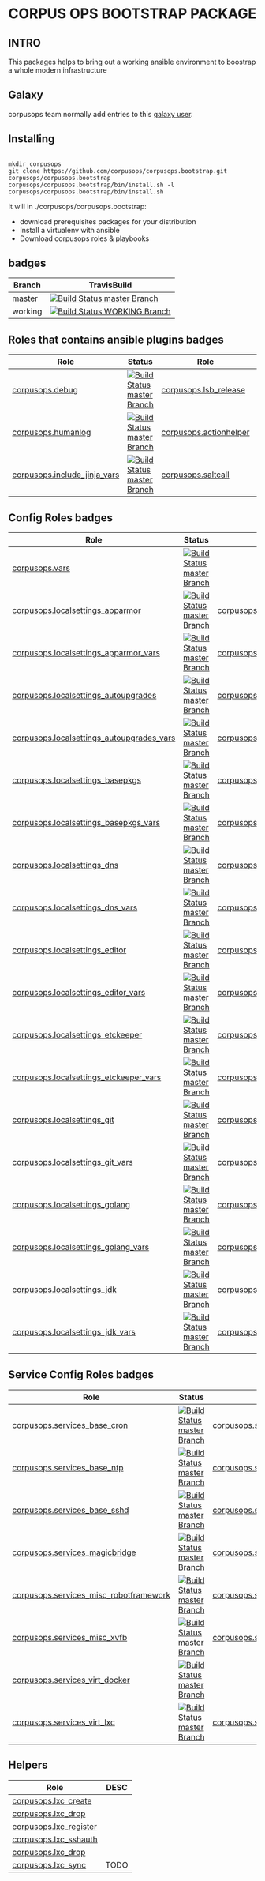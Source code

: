 # CORPUS OPS BOOTSTRAP PACKAGE

## INTRO
This packages helps to bring out a working ansible environment to boostrap
a whole modern infrastructure


## Galaxy
corpusops team normally add entries to this [galaxy user](https://galaxy.ansible.com/corpusops/).

## Installing

```$

mkdir corpusops
git clone https://github.com/corpusops/corpusops.bootstrap.git corpusops/corpusops.bootstrap
corpusops/corpusops.bootstrap/bin/install.sh -l
corpusops/corpusops.bootstrap/bin/install.sh

```

It will in ./corpusops/corpusops.bootstrap:

* download prerequisites packages for your distribution
* Install a virtualenv with ansible
* Download corpusops roles & playbooks

## badges

|  Branch | TravisBuild                                                                                                                                                          |
| ------- | -------------------------------------------------------------------------------------------------------------------------------------------------------------------- |
| master  | [![Build Status master  Branch](https://travis-ci.org/corpusops/corpusops.bootstrap.svg?branch=master)](https://travis-ci.org/corpusops/corpusops.bootstrap/badges)  |
| working | [![Build Status WORKING Branch](https://travis-ci.org/corpusops/corpusops.bootstrap.svg?branch=working)](https://travis-ci.org/corpusops/corpusops.bootstrap/badges) |

## Roles that contains ansible plugins badges

|  Role                                       | Status                                                                                                                                                               |  Role                                       | Status                                                                                                                                                               |
| ------------------------------------------- | -------------------------------------------------------------------------------------------------------------------------------------------------------------------- | ------------------------------------------- | -------------------------------------------------------------------------------------------------------------------------------------------------------------------- |
| [corpusops.debug             ](https://github.com/corpusops/debug)               | [![Build Status master  Branch](https://travis-ci.org/corpusops/debug.svg?branch=master)](https://travis-ci.org/corpusops/debug/badges)                              | [corpusops.lsb_release ](https://github.com/corpusops/lsb_release)    | [![Build Status master  Branch](https://travis-ci.org/corpusops/lsb_release.svg?branch=master)](https://travis-ci.org/corpusops/lsb_release/badges)
| [corpusops.humanlog          ](https://github.com/corpusops/humanlog)            | [![Build Status master  Branch](https://travis-ci.org/corpusops/humanlog.svg?branch=master)](https://travis-ci.org/corpusops/humanlog/badges)                        | [corpusops.actionhelper](https://github.com/corpusops/actionhelper)   | [![Build Status master  Branch](https://travis-ci.org/corpusops/actionhelper.svg?branch=master)](https://travis-ci.org/corpusops/actionhelper/badges)
| [corpusops.include_jinja_vars](https://github.com/corpusops/include_jinja_vars)  | [![Build Status master  Branch](https://travis-ci.org/corpusops/include_jinja_vars.svg?branch=master)](https://travis-ci.org/corpusops/include_jinja_vars/badges)    | [corpusops.saltcall    ](https://github.com/corpusops/saltcall)       | [![Build Status master  Branch](https://travis-ci.org/corpusops/saltcall.svg?branch=master)](https://travis-ci.org/corpusops/saltcall/badges)

## Config Roles badges
|  Role                                       | Status                                                                                                                                                               |  Role                                       | Status                                                                                                                                                               |
| ------------------------------------------- | -------------------------------------------------------------------------------------------------------------------------------------------------------------------- | ------------------------------------------- | -------------------------------------------------------------------------------------------------------------------------------------------------------------------- |
| [corpusops.vars](https://github.com/corpusops/vars)                                                       | [![Build Status master  Branch](https://travis-ci.org/corpusops/vars.svg?branch=master)](https://travis-ci.org/corpusops/vars/badges)
| [corpusops.localsettings_apparmor](https://github.com/corpusops/localsettings_apparmor)                   | [![Build Status master  Branch](https://travis-ci.org/corpusops/localsettings_apparmor.svg?branch=master)](https://travis-ci.org/corpusops/localsettings_apparmor/badges)                         | [corpusops.localsettings_profile     ](https://github.com/corpusops/localsettings_profile) | [![Build Status master  Branch](https://travis-ci.org/corpusops/localsettings_profile.svg?branch=master)](https://travis-ci.org/corpusops/localsettings_profile/badges)
| [corpusops.localsettings_apparmor_vars](https://github.com/corpusops/localsettings_apparmor_vars)         | [![Build Status master  Branch](https://travis-ci.org/corpusops/localsettings_apparmor_vars.svg?branch=master)](https://travis-ci.org/corpusops/localsettings_apparmor_vars/badges)               | [corpusops.localsettings_profile_vars](https://github.com/corpusops/localsettings_profile_vars) | [![Build Status master  Branch](https://travis-ci.org/corpusops/localsettings_profile_vars.svg?branch=master)](https://travis-ci.org/corpusops/localsettings_profile_vars/badges)
| [corpusops.localsettings_autoupgrades](https://github.com/corpusops/localsettings_autoupgrades)           | [![Build Status master  Branch](https://travis-ci.org/corpusops/localsettings_autoupgrades.svg?branch=master)](https://travis-ci.org/corpusops/localsettings_autoupgrades/badges)                 | [corpusops.localsettings_screen      ](https://github.com/corpusops/localsettings_screen) | [![Build Status master  Branch](https://travis-ci.org/corpusops/localsettings_screen.svg?branch=master)](https://travis-ci.org/corpusops/localsettings_screen/badges)
| [corpusops.localsettings_autoupgrades_vars](https://github.com/corpusops/localsettings_autoupgrades_vars) | [![Build Status master  Branch](https://travis-ci.org/corpusops/localsettings_autoupgrades_vars.svg?branch=master)](https://travis-ci.org/corpusops/localsettings_autoupgrades_vars/badges)       | [corpusops.localsettings_screen_vars ](https://github.com/corpusops/localsettings_screen_vars) | [![Build Status master  Branch](https://travis-ci.org/corpusops/localsettings_screen_vars.svg?branch=master)](https://travis-ci.org/corpusops/localsettings_screen_vars/badges)
| [corpusops.localsettings_basepkgs](https://github.com/corpusops/localsettings_basepkgs)                   | [![Build Status master  Branch](https://travis-ci.org/corpusops/localsettings_basepkgs.svg?branch=master)](https://travis-ci.org/corpusops/localsettings_basepkgs/badges)                         | [corpusops.localsettings_ssh         ](https://github.com/corpusops/localsettings_ssh) | [![Build Status master  Branch](https://travis-ci.org/corpusops/localsettings_ssh.svg?branch=master)](https://travis-ci.org/corpusops/localsettings_ssh/badges)
| [corpusops.localsettings_basepkgs_vars](https://github.com/corpusops/localsettings_basepkgs_vars)         | [![Build Status master  Branch](https://travis-ci.org/corpusops/localsettings_basepkgs_vars.svg?branch=master)](https://travis-ci.org/corpusops/localsettings_basepkgs_vars/badges)               | [corpusops.localsettings_ssh_vars    ](https://github.com/corpusops/localsettings_ssh_vars) | [![Build Status master  Branch](https://travis-ci.org/corpusops/localsettings_ssh_vars.svg?branch=master)](https://travis-ci.org/corpusops/localsettings_ssh_vars/badges)
| [corpusops.localsettings_dns](https://github.com/corpusops/localsettings_dns)                             | [![Build Status master  Branch](https://travis-ci.org/corpusops/localsettings_dns.svg?branch=master)](https://travis-ci.org/corpusops/localsettings_dns/badges)                                   | [corpusops.localsettings_sudo        ](https://github.com/corpusops/localsettings_sudo) | [![Build Status master  Branch](https://travis-ci.org/corpusops/localsettings_sudo.svg?branch=master)](https://travis-ci.org/corpusops/corpusops.bootstrap/badges)
| [corpusops.localsettings_dns_vars](https://github.com/corpusops/localsettings_dns_vars)                   | [![Build Status master  Branch](https://travis-ci.org/corpusops/localsettings_dns_vars.svg?branch=master)](https://travis-ci.org/corpusops/localsettings_dns_vars/badges)                         | [corpusops.localsettings_sudo_vars   ](https://github.com/corpusops/localsettings_sudo_vars) | [![Build Status master  Branch](https://travis-ci.org/corpusops/localsettings_sudo_vars.svg?branch=master)](https://travis-ci.org/corpusops/localsettings_sudo_vars/badges)
| [corpusops.localsettings_editor](https://github.com/corpusops/localsettings_editor)                       | [![Build Status master  Branch](https://travis-ci.org/corpusops/localsettings_editor.svg?branch=master)](https://travis-ci.org/corpusops/localsettings_editor/badges)                             | [corpusops.localsettings_sysctls     ](https://github.com/corpusops/localsettings_sysctls) | [![Build Status master  Branch](https://travis-ci.org/corpusops/localsettings_sysctls.svg?branch=master)](https://travis-ci.org/corpusops/localsettings_sysctls/badges)
| [corpusops.localsettings_editor_vars](https://github.com/corpusops/localsettings_editor_vars)             | [![Build Status master  Branch](https://travis-ci.org/corpusops/localsettings_editor_vars.svg?branch=master)](https://travis-ci.org/corpusops/localsettings_editor_vars/badges)                   | [corpusops.localsettings_sysctls_vars](https://github.com/corpusops/localsettings_sysctls_vars) | [![Build Status master  Branch](https://travis-ci.org/corpusops/localsettings_sysctls_vars.svg?branch=master)](https://travis-ci.org/corpusops/corpusops.bootstrap/badges)
| [corpusops.localsettings_etckeeper](https://github.com/corpusops/localsettings_etckeeper)                 | [![Build Status master  Branch](https://travis-ci.org/corpusops/localsettings_etckeeper.svg?branch=master)](https://travis-ci.org/corpusops/localsettings_etckeeper/badges)                       | [corpusops.localsettings_vim         ](https://github.com/corpusops/localsettings_vim) | [![Build Status master  Branch](https://travis-ci.org/corpusops/localsettings_vim.svg?branch=master)](https://travis-ci.org/corpusops/localsettings_vim/badges)
| [corpusops.localsettings_etckeeper_vars](https://github.com/corpusops/localsettings_etckeeper_vars)       | [![Build Status master  Branch](https://travis-ci.org/corpusops/localsettings_etckeeper_vars.svg?branch=master)](https://travis-ci.org/corpusops/localsettings_etckeeper_vars/badges)             | [corpusops.localsettings_vim_vars    ](https://github.com/corpusops/localsettings_vim_vars) | [![Build Status master  Branch](https://travis-ci.org/corpusops/localsettings_vim_vars.svg?branch=master)](https://travis-ci.org/corpusops/localsettings_vim_vars/badges)
| [corpusops.localsettings_git](https://github.com/corpusops/localsettings_git)                             | [![Build Status master  Branch](https://travis-ci.org/corpusops/localsettings_git.svg?branch=master)](https://travis-ci.org/corpusops/localsettings_git/badges)                                   | [corpusops.localsettings_pkgmgr      ](https://github.com/corpusops/localsettings_pkgmgr) | [![Build Status master  Branch](https://travis-ci.org/corpusops/localsettings_pkgmgr.svg?branch=master)](https://travis-ci.org/corpusops/localsettings_pkgmgr/badges)
| [corpusops.localsettings_git_vars](https://github.com/corpusops/localsettings_git_vars)                   | [![Build Status master  Branch](https://travis-ci.org/corpusops/localsettings_git_vars.svg?branch=master)](https://travis-ci.org/corpusops/localsettings_git_vars/badges)                         | [corpusops.localsettings_pkgmgr_vars ](https://github.com/corpusops/localsettings_pkgmgr_vars) | [![Build Status master  Branch](https://travis-ci.org/corpusops/localsettings_pkgmgr_vars.svg?branch=master)](https://travis-ci.org/corpusops/localsettings_pkgmgr_vars/badges)
| [corpusops.localsettings_golang](https://github.com/corpusops/localsettings_golang)                       | [![Build Status master  Branch](https://travis-ci.org/corpusops/localsettings_golang.svg?branch=master)](https://travis-ci.org/corpusops/localsettings_golang/badges)                             | [corpusops.localsettings_locales](https://github.com/corpusops/localsettings_locales)                     | [![Build Status master  Branch](https://travis-ci.org/corpusops/localsettings_locales.svg?branch=master)](https://travis-ci.org/corpusops/localsettings_locales/badges)
| [corpusops.localsettings_golang_vars](https://github.com/corpusops/localsettings_golang_vars)             | [![Build Status master  Branch](https://travis-ci.org/corpusops/localsettings_golang_vars.svg?branch=master)](https://travis-ci.org/corpusops/localsettings_golang_vars/badges)                   | [corpusops.localsettings_locales_vars](https://github.com/corpusops/localsettings_locales_vars)           | [![Build Status master  Branch](https://travis-ci.org/corpusops/localsettings_locales_vars.svg?branch=master)](https://travis-ci.org/corpusops/localsettings_locales_vars/badges)
| [corpusops.localsettings_jdk](https://github.com/corpusops/localsettings_jdk)                             | [![Build Status master  Branch](https://travis-ci.org/corpusops/localsettings_jdk.svg?branch=master)](https://travis-ci.org/corpusops/localsettings_jdk/badges)                                   | [corpusops.localsettings_nscd](https://github.com/corpusops/localsettings_nscd)                           | [![Build Status master  Branch](https://travis-ci.org/corpusops/localsettings_nscd.svg?branch=master)](https://travis-ci.org/corpusops/localsettings_nscd/badges)
| [corpusops.localsettings_jdk_vars](https://github.com/corpusops/localsettings_jdk_vars)                   | [![Build Status master  Branch](https://travis-ci.org/corpusops/localsettings_jdk_vars.svg?branch=master)](https://travis-ci.org/corpusops/localsettings_jdk_vars/badges)                         | [corpusops.localsettings_nscd_vars](https://github.com/corpusops/localsettings_nscd_vars)                 | [![Build Status master  Branch](https://travis-ci.org/corpusops/localsettings_nscd_vars.svg?branch=master)](https://travis-ci.org/corpusops/localsettings_nscd_vars/badges)

## Service Config Roles badges
|  Role                                       | Status                                                                                                                                                               |  Role                                       | Status                                                                                                                                                               |
| ------------------------------------------- | -------------------------------------------------------------------------------------------------------------------------------------------------------------------- | ------------------------------------------- | -------------------------------------------------------------------------------------------------------------------------------------------------------------------- |
| [corpusops.services_base_cron](https://github.com/corpusops/services_base_cron) | [![Build Status master  Branch](https://travis-ci.org/corpusops/services_base_cron.svg?branch=master)](https://travis-ci.org/corpusops/services_base_cron/badges) | [corpusops.services_base_cron_vars   ](https://github.com/corpusops/services_base_cron_vars) | [![Build Status master  Branch](https://travis-ci.org/corpusops/services_base_cron_vars.svg?branch=master)](https://travis-ci.org/corpusops/services_base_cron_vars/badges)  |
| [corpusops.services_base_ntp](https://github.com/corpusops/services_base_ntp) | [![Build Status master  Branch](https://travis-ci.org/corpusops/services_base_ntp.svg?branch=master)](https://travis-ci.org/corpusops/services_base_ntp/badges)  | [corpusops.services_base_ntp_vars    ](https://github.com/corpusops/services_base_ntp_vars) | [![Build Status master  Branch](https://travis-ci.org/corpusops/services_base_ntp_vars.svg?branch=master)](https://travis-ci.org/corpusops/services_base_ntp_vars/badges) |
| [corpusops.services_base_sshd](https://github.com/corpusops/services_base_sshd) | [![Build Status master  Branch](https://travis-ci.org/corpusops/services_base_sshd.svg?branch=master)](https://travis-ci.org/corpusops/services_base_sshd/badges) | [corpusops.services_base_sshd_vars   ](https://github.com/corpusops/services_base_sshd_vars)   | [![Build Status master  Branch](https://travis-ci.org/corpusops/services_base_sshd_vars.svg?branch=master)](https://travis-ci.org/corpusops/services_base_sshd_vars/badges) |
| [corpusops.services_magicbridge](https://github.com/corpusops/magicbridge) | [![Build Status master  Branch](https://travis-ci.org/corpusops/services_magicbridge.svg?branch=master)](https://travis-ci.org/corpusops/services_magicbridge_vars/badges)                    | [corpusops.services_magicbridge_vars      ](https://github.com/corpusops/services_magicbridge_vars)      | [![Build Status master  Branch](https://travis-ci.org/corpusops/services_magicbridge_vars.svg?branch=master)](https://travis-ci.org/corpusops/services_magicbridge_vars/badges) |
| [corpusops.services_misc_robotframework](https://github.com/corpusops/misc_robotframework) | [![Build Status master  Branch](https://travis-ci.org/corpusops/services_misc_robotframework.svg?branch=master)](https://travis-ci.org/corpusops/services_misc_robotframework_vars/badges)                    | [corpusops.services_misc_robotframework_vars      ](https://github.com/corpusops/services_misc_robotframework_vars)      | [![Build Status master  Branch](https://travis-ci.org/corpusops/services_misc_robotframework_vars.svg?branch=master)](https://travis-ci.org/corpusops/services_misc_robotframework_vars/badges) |
| [corpusops.services_misc_xvfb](https://github.com/corpusops/misc_xvfb) | [![Build Status master  Branch](https://travis-ci.org/corpusops/services_misc_xvfb.svg?branch=master)](https://travis-ci.org/corpusops/services_misc_xvfb_vars/badges)                    | [corpusops.services_misc_xvfb_vars      ](https://github.com/corpusops/services_misc_xvfb_vars)      | [![Build Status master  Branch](https://travis-ci.org/corpusops/services_misc_xvfb_vars.svg?branch=master)](https://travis-ci.org/corpusops/services_misc_xvfb_vars/badges) |
| [corpusops.services_virt_docker](https://github.com/corpusops/services_virt_docker)      | [![Build Status master  Branch](https://travis-ci.org/corpusops/services_virt_docker.svg?branch=master)](https://travis-ci.org/corpusops/services_virt_docker/badges) | | [corpusops.services_virt_docker_vars ](https://github.com/corpusops/services_virt_docker_vars) | [![Build Status master  Branch](https://travis-ci.org/corpusops/services_virt_docker_vars.svg?branch=master)](https://travis-ci.org/corpusops/services_virt_docker_vars/badges) |
| [corpusops.services_virt_lxc](https://github.com/corpusops/virt_lxc) | [![Build Status master  Branch](https://travis-ci.org/corpusops/services_virt_lxc.svg?branch=master)](https://travis-ci.org/corpusops/services_virt_lxc_vars/badges)                    | [corpusops.services_virt_lxc_vars      ](https://github.com/corpusops/services_virt_lxc_vars)      | [![Build Status master  Branch](https://travis-ci.org/corpusops/services_virt_lxc_vars.svg?branch=master)](https://travis-ci.org/corpusops/services_virt_lxc_vars/badges) |


## Helpers
|  Role                                | DESC         |
| ------------------------------------ | ------------ |
| [corpusops.lxc_create      ](https://github.com/corpusops/lxc_create)   |  |
| [corpusops.lxc_drop        ](https://github.com/corpusops/lxc_drop)     |  |
| [corpusops.lxc_register    ](https://github.com/corpusops/lxc_register) |  |
| [corpusops.lxc_sshauth     ](https://github.com/corpusops/lxc_sshauth)  |  |
| [corpusops.lxc_drop        ](https://github.com/corpusops/lxc_drop)     |  |
| [corpusops.lxc_sync        ](https://github.com/corpusops/lxc_sync)     | TODO |
